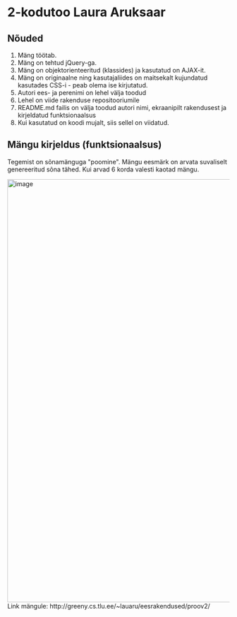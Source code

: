 # 2-kodutoo Laura Aruksaar
## Nõuded
1. Mäng töötab.
2. Mäng on tehtud jQuery-ga.
3. Mäng on objektorienteeritud (klassides) ja kasutatud on AJAX-it.
4. Mäng on originaalne ning kasutajaliides on maitsekalt kujundatud kasutades CSS-i - peab olema ise kirjutatud.
5. Autori ees- ja perenimi on lehel välja toodud
6. Lehel on viide rakenduse repositooriumile
7. README.md failis on välja toodud autori nimi, ekraanipilt rakendusest ja kirjeldatud funktsionaalsus
8. Kui kasutatud on koodi mujalt, siis sellel on viidatud.

## Mängu kirjeldus (funktsionaalsus)
Tegemist on sõnamänguga "poomine". Mängu eesmärk on arvata suvaliselt genereeritud sõna tähed. Kui arvad 6 korda valesti kaotad mängu. 
 

<img width="960" alt="image" src="https://user-images.githubusercontent.com/90316827/168700695-95c25c93-b379-4058-8574-e4211bae131f.png">
Link mängule: http://greeny.cs.tlu.ee/~lauaru/eesrakendused/proov2/
